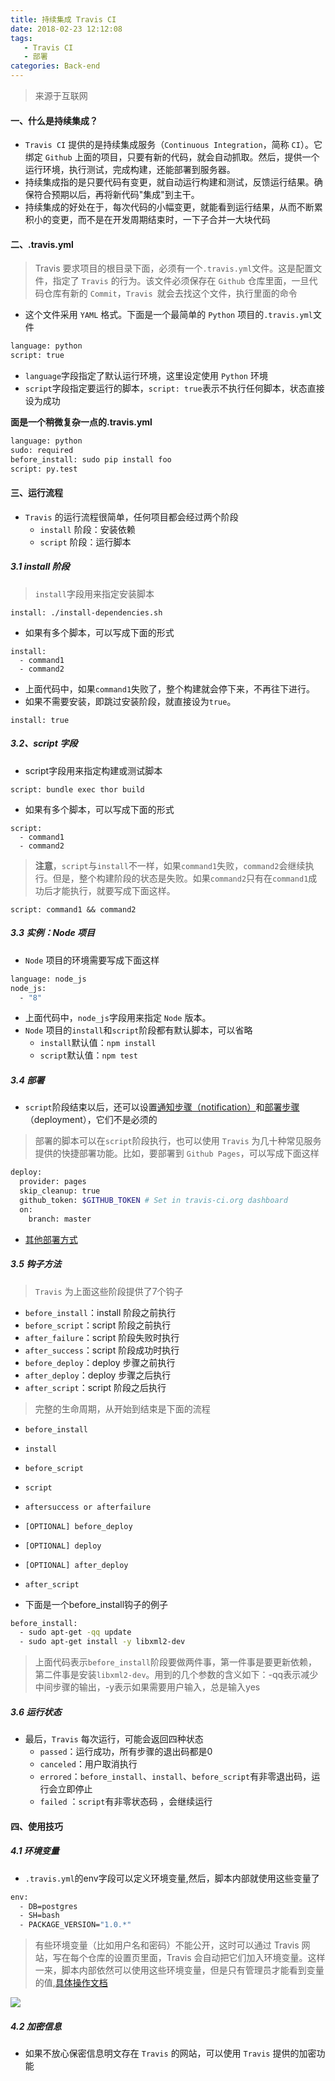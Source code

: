 ```yaml
---
title: 持续集成 Travis CI
date: 2018-02-23 12:12:08
tags: 
   - Travis CI
   - 部署
categories: Back-end
---
```


> 来源于互联网

#### 一、什么是持续集成？

- `Travis CI` 提供的是持续集成服务（`Continuous Integration`，简称 `CI`）。它绑定 `Github` 上面的项目，只要有新的代码，就会自动抓取。然后，提供一个运行环境，执行测试，完成构建，还能部署到服务器。
- 持续集成指的是只要代码有变更，就自动运行构建和测试，反馈运行结果。确保符合预期以后，再将新代码"集成"到主干。
- 持续集成的好处在于，每次代码的小幅变更，就能看到运行结果，从而不断累积小的变更，而不是在开发周期结束时，一下子合并一大块代码

#### 二、.travis.yml

> Travis 要求项目的根目录下面，必须有一个`.travis.yml`文件。这是配置文件，指定了 `Travis` 的行为。该文件必须保存在 `Github` 仓库里面，一旦代码仓库有新的 `Commit`，`Travis `就会去找这个文件，执行里面的命令

- 这个文件采用 `YAML` 格式。下面是一个最简单的 `Python` 项目的`.travis.yml`文件

```bash
language: python
script: true
```

- `language`字段指定了默认运行环境，这里设定使用 `Python` 环境
- `script`字段指定要运行的脚本，`script: true`表示不执行任何脚本，状态直接设为成功

**面是一个稍微复杂一点的.travis.yml**

```bash
language: python
sudo: required
before_install: sudo pip install foo
script: py.test
```

#### 三、运行流程

- `Travis` 的运行流程很简单，任何项目都会经过两个阶段
  - `install`  阶段：安装依赖
  - `script` 阶段：运行脚本

##### 3.1 install 阶段

> `install`字段用来指定安装脚本

```
install: ./install-dependencies.sh
```

- 如果有多个脚本，可以写成下面的形式

```
install:
  - command1
  - command2
```  


- 上面代码中，如果`command1`失败了，整个构建就会停下来，不再往下进行。
- 如果不需要安装，即跳过安装阶段，就直接设为`true`。

```
install: true
```

##### 3.2、script 字段

- script字段用来指定构建或测试脚本

```
script: bundle exec thor build
```

- 如果有多个脚本，可以写成下面的形式

```
script:
  - command1
  - command2
```

> **注意**，`script`与`install`不一样，如果`command1`失败，`command2`会继续执行。但是，整个构建阶段的状态是失败。如果`command2`只有在`command1`成功后才能执行，就要写成下面这样。

```
script: command1 && command2
```
##### 3.3 实例：Node 项目

- `Node` 项目的环境需要写成下面这样

```bash
language: node_js
node_js:
  - "8"
```

- 上面代码中，`node_js`字段用来指定 `Node` 版本。
- `Node` 项目的`install`和`script`阶段都有默认脚本，可以省略
    - `install`默认值：`npm install`
    - `script`默认值：`npm test`

##### 3.4 部署

- `script`阶段结束以后，还可以设置[通知步骤（notification）](https://docs.travis-ci.com/user/notifications/)和[部署步骤](https://docs.travis-ci.com/user/deployment/)（deployment），它们不是必须的

> 部署的脚本可以在`script`阶段执行，也可以使用 `Travis` 为几十种常见服务提供的快捷部署功能。比如，要部署到 `Github Pages`，可以写成下面这样

```bash
deploy:
  provider: pages
  skip_cleanup: true
  github_token: $GITHUB_TOKEN # Set in travis-ci.org dashboard
  on:
    branch: master
```

- [其他部署方式](https://docs.travis-ci.com/user/deployment/)

##### 3.5 钩子方法

> `Travis` 为上面这些阶段提供了7个钩子


- `before_install`：install 阶段之前执行
- `before_script`：script 阶段之前执行
- `after_failure`：script 阶段失败时执行
- `after_success`：script 阶段成功时执行
- `before_deploy`：deploy 步骤之前执行
- `after_deploy`：deploy 步骤之后执行
- `after_script`：script 阶段之后执行

> 完整的生命周期，从开始到结束是下面的流程

- `before_install`
- `install`
- `before_script`
- `script`
- `aftersuccess or afterfailure`
- `[OPTIONAL] before_deploy`
- `[OPTIONAL] deploy`
- `[OPTIONAL] after_deploy`
- `after_script`

- 下面是一个before_install钩子的例子

```bash
before_install:
  - sudo apt-get -qq update
  - sudo apt-get install -y libxml2-dev
```

> 上面代码表示`before_install`阶段要做两件事，第一件事是要更新依赖，第二件事是安装`libxml2-dev`。用到的几个参数的含义如下：-qq表示减少中间步骤的输出，-y表示如果需要用户输入，总是输入yes


##### 3.6 运行状态

- 最后，`Travis` 每次运行，可能会返回四种状态
  - `passed`：运行成功，所有步骤的退出码都是0
  - `canceled`：用户取消执行
  - `errored`：`before_install`、`install`、`before_script`有非零退出码，运行会立即停止
  - `failed` ：`script`有非零状态码 ，会继续运行

#### 四、使用技巧

##### 4.1 环境变量

- `.travis.yml`的env字段可以定义环境变量,然后，脚本内部就使用这些变量了

```bash
env:
  - DB=postgres
  - SH=bash
  - PACKAGE_VERSION="1.0.*"
```

> 有些环境变量（比如用户名和密码）不能公开，这时可以通过 Travis 网站，写在每个仓库的设置页里面，Travis 会自动把它们加入环境变量。这样一来，脚本内部依然可以使用这些环境变量，但是只有管理员才能看到变量的值,[具体操作文档](https://docs.travis-ci.com/user/environment-variables)

![](http://www.ruanyifeng.com/blogimg/asset/2017/bg2017121903.png)

##### 4.2 加密信息

- 如果不放心保密信息明文存在 `Travis` 的网站，可以使用 `Travis` 提供的加密功能



